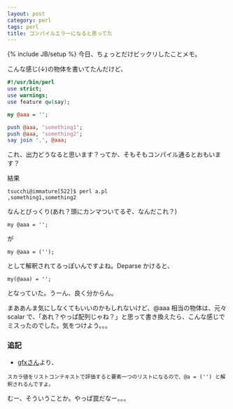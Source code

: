 ```yaml
---
layout: post
category: perl
tags: perl
title: コンパイルエラーになると思ってた
---
```

{% include JB/setup %}
今日、ちょっとだけビックリしたことメモ。

こんな感じ(↓)の物体を書いてたんだけど、

```perl
#!/usr/bin/perl
use strict;
use warnings;
use feature qw(say);

my @aaa = '';

push @aaa, 'something1';
push @aaa, 'something2';
say join ',', @aaa;
```

これ、出力どうなると思います？ってか、そもそもコンパイル通るとおもいます？

結果

```
tsucchi@immature[522]$ perl a.pl
,something1,something2
```

なんとびっくり(あれ？頭にカンマついてるぞ、なんだこれ？)

```
my @aaa = '';
```

が

```
my @aaa = ('');
```

として解釈されてるっぽいんですよね。Deparse かけると、

```
my(@aaa) = '';
```

となっていた。うーん、良く分からん。

まああんま気にしなくてもいいのかもしれないけど、@aaa 相当の物体は、元々 scalar で、「あれ？やっぱ配列じゃね？」と思って書き換えたら、こんな感じでミスったのでした。気をつけよう。。。

### 追記
- [gfxさん](http://b.hatena.ne.jp/gfx/20130612#bookmark-150075722)より、

```
スカラ値をリストコンテキストで評価すると要素一つのリストになるので、@a = ('') と解釈されるんですよ。
```

むー、そういうことか。やっぱ罠だなー。。。
